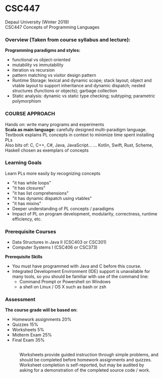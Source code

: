# CSC447
Depaul University (Winter 2019)
<br>
CSC447 Concepts of Programming Languages
<br>
<h3>Overview (Taken from course syllabus and lecture):</h3>


<p>
 <b>Programming paradigms and styles:</b>

<ul>
<li>functional vs object-oriented </li>
<li>mutability vs immutability</li>
<li>iteration vs recursion</li>
<li>pattern matching vs visitor design pattern</li>
<li>Runtime Storage: lexical and dynamic scope; stack layout; object and vtable layout to support inheritance and dynamic dispatch; nested structures (functions or objects); garbage collection</li>
<li>Static analysis: dynamic vs static type checking; subtyping; parametric polymorphism</li>
</ul>
</p>


<h3>COURSE APPROACH</h3>
<p>
Hands on: write many programs and experiments <br>
  <b>Scala as main language:</b>
carefully designed multi-paradigm language.
Textbook explains PL concepts in context to
minimize time spent installing PLs <br>
Also bits of: C, C++, C#, Java, JavaScript...
... Kotlin, Swift, Rust, Scheme, Haskell
chosen as exemplars of concepts
  </p>
<p>
  <h3>Learning Goals</h3></b>
Learn PLs more easily by recognizing concepts
<ul>
  <li>"it has while loops"</li>
  <li>"it has closures" </li>
  <li>"it has list comprehensions"</li>
  <li>"it has dynamic dispatch using vtables"</li>
  <li>"it has mixins"</li>
  <li>Deeper understanding of PL concepts / paradigms</li>
  <li>Impact of PL on program development, modularity, correctness, runtime efficiency, etc.</li>
  </ul>
  </p>
  
  <p>
  <h3>Prerequisite Courses</h3>
  <ul>
<li>Data Structures in Java II (CSC403 or CSC301)</li>
<li>Computer Systems I (CSC406 or CSC373)</li>
  </ul>
<b>Prerequisite Skills</b>
<ul>
<li>You must have programmed with Java and C before this course.</li>
<li>Integrated Development Environment (IDE) support is unavailable for
many tools, so you should be familiar with use of the command line:
 <ul>
 <li>Command Prompt or Powershell on Windows</li>
<li>a shell on Linux / OS X such as bash or zsh</li>
  </ul>
  </li>

  </ul>
 </p>
  <h3>Assessment</h3>
  <p>
<b>The course grade will be based on:</b>
  <ul>
<li>Homework assignments 20%</li>
<li>Quizzes 15%</li>
<li>Worksheets 5%</li>
<li>Midterm Exam 25%</li>
<li>Final Exam 35%</li>
    <ul>
    <br> 
Worksheets provide guided instruction through simple problems, and
should be completed before homework assignments and quizzes. Worksheet completion is self-reported, but may be audited by asking for a
demonstration of the completed source code / work.
  </p>

